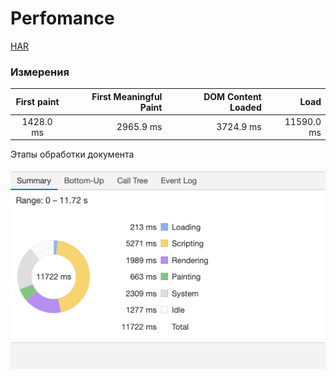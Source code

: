 [mensuring]: ./img/mensuring.png
# Perfomance

[HAR](./lifehacker_perfomance.har)

### Измерения

|First paint |First Meaningful Paint|DOM Content Loaded|Load|
|:---------:|---------------------:|-----------------:|---:|
| 1428.0 ms |   2965.9 ms          |   3724.9 ms      |11590.0 ms|

Этапы обработки документа

![Этапы обработки документа][mensuring]
